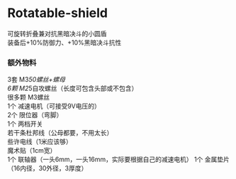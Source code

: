 # Rotatable-shield
可旋转折叠兼对抗黑暗决斗的小圆盾  
装备后+10%防御力、+10%黑暗决斗抗性

### 额外物料
3套 M3*50螺丝+螺母  
6颗 M2*5自攻螺丝（长度可包含头部或不包含）  
很多颗 M3螺丝  
1个 减速电机（可接受9V电压的）  
2个 限位器（弯脚）  
1个 两档开关   
若干条杜邦线（公母都要，不用太长）  
些许电线（1米应该够）  
魔术贴（1cm宽）  
1个 联轴器（一头6mm，一头16mm，实际要根据自己的减速电机）
1个 金属垫片（16内径，30外径，3厚度）
